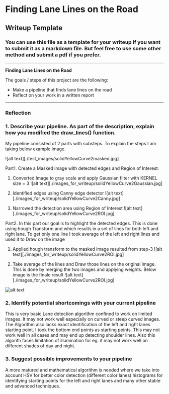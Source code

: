 # **Finding Lane Lines on the Road** 

## Writeup Template

### You can use this file as a template for your writeup if you want to submit it as a markdown file. But feel free to use some other method and submit a pdf if you prefer.

---

**Finding Lane Lines on the Road**

The goals / steps of this project are the following:
* Make a pipeline that finds lane lines on the road
* Reflect on your work in a written report


[//]: # (Image References)

[image1]: ./examples/grayscale.jpg "Grayscale"

---

### Reflection

### 1. Describe your pipeline. As part of the description, explain how you modified the draw_lines() function.

My pipeline consisted of 2 parts with substeps. 
To explain the steps I am taking below example image.

![alt text][./test_images/solidYellowCurve2masked.jpg]

Part1. Create a Masked image with detected edges and Region of Interest:
   1. Converted Image to gray scale and apply Gaussian filter with KERNEL size = 3
      ![alt text][./images_for_writeup/solidYellowCurve2Gaussian.jpg]

   2. Identified edges using Canny edge detector 
      ![alt text][./images_for_writeup/solidYellowCurve2Canny.jpg]
   
   3. Narrowed the detection area using Region of Interest
      ![alt text][./images_for_writeup/solidYellowCurve2ROI.jpg]


Part2. In this part our goal is to highlight the detected edges. This is done using hough Transform and 
       which results in a set of lines for both left and right lane.
       To get only one line I took average of the left and right lines and used it to Draw on the image
   1. Applied hough transform to the masked image resulted from step-3
      ![alt text][./images_for_writeup/solidYellowCurve2ROI.jpg]
   
   2. Take average of the lines and Draw those lines on the original image. This is done by merging the two images and applying weights. Below image is the finale result
      ![alt text][./images_for_writeup/solidYellowCurve2ROI.jpg]

![alt text][image1]


### 2. Identify potential shortcomings with your current pipeline

This is very basic Lane detection algorithm confined to work on limited images. It may not work well especially on
curved or steep curved images. The Algorithm also lacks exact identification of the left and right lanes starting point.
I took the bottom end points as starting points. This may not work well in all cases and may end up detecting shoulder lines.
Also this algorith faces limitation of illumination for eg. it may not work well on different shades of day and night.


### 3. Suggest possible improvements to your pipeline

A more matured and mathematical algorithm is needed where we take into account HSV for better color detection (different color lanes) histograms for identifying starting points for the left and right lanes and many other stable and advanced techniques.

